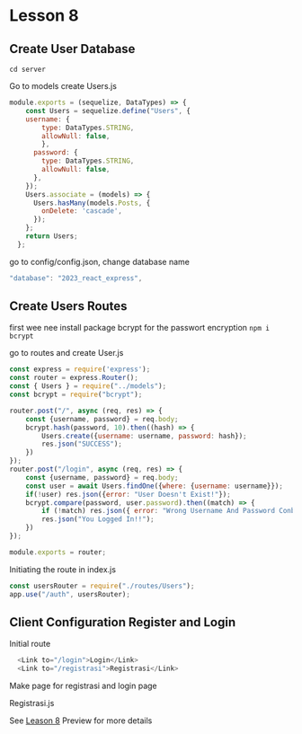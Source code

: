 # Lesson 8

## Create User Database

`cd server`

Go to models create Users.js

```javascript
module.exports = (sequelize, DataTypes) => {
    const Users = sequelize.define("Users", {
    username: {
        type: DataTypes.STRING,
        allowNull: false,
        },
      password: {
        type: DataTypes.STRING,
        allowNull: false,
      },
    });
    Users.associate = (models) => {
      Users.hasMany(models.Posts, {
        onDelete: 'cascade',
      });
    };
    return Users;
  };
```

go to config/config.json, change database name

```javascript
"database": "2023_react_express",
```

## Create Users Routes

first wee nee install package bcrypt for the passwort encryption
`npm i bcrypt`

go to routes and create User.js

```javascript
const express = require('express');
const router = express.Router();
const { Users } = require("../models");
const bcrypt = require("bcrypt");

router.post("/", async (req, res) => {
    const {username, password} = req.body;
    bcrypt.hash(password, 10).then((hash) => {
        Users.create({username: username, password: hash});
        res.json("SUCCESS");
    })
});
router.post("/login", async (req, res) => {
    const {username, password} = req.body;
    const user = await Users.findOne({where: {username: username}});
    if(!user) res.json({error: "User Doesn't Exist!"});
    bcrypt.compare(password, user.password).then((match) => {
        if (!match) res.json({ error: "Wrong Username And Password Conbination"});
        res.json("You Logged In!!");
    })
});

module.exports = router;
```

Initiating the route in index.js

```javascript
const usersRouter = require("./routes/Users");
app.use("/auth", usersRouter);
```

## Client Configuration Register and Login

Initial route

```javascript
  <Link to="/login">Login</Link>
  <Link to="/registrasi">Registrasi</Link>
```

Make page for registrasi and login page

Registrasi.js

See [Leason 8](https://lesson2.com) Preview for more details
